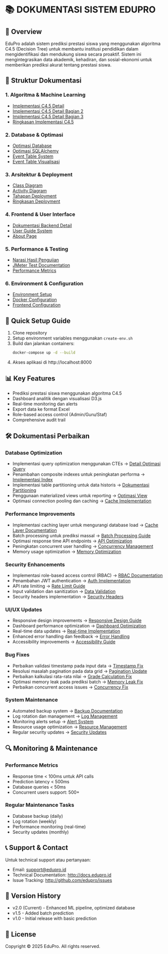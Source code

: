 # 📚 DOKUMENTASI SISTEM EDUPRO

## 🎯 Overview

EduPro adalah sistem prediksi prestasi siswa yang menggunakan algoritma C4.5 (Decision Tree) untuk membantu institusi pendidikan dalam mengidentifikasi dan mendukung siswa secara proaktif. Sistem ini mengintegrasikan data akademik, kehadiran, dan sosial-ekonomi untuk memberikan prediksi akurat tentang prestasi siswa.

## 📂 Struktur Dokumentasi

### 1. Algoritma & Machine Learning
- [Implementasi C4.5 Detail](IMPLEMENTASI_C45_DETAIL_EDUPRO_2025.md)
- [Implementasi C4.5 Detail Bagian 2](IMPLEMENTASI_C45_DETAIL_BAGIAN2_2025-06-16.md)
- [Implementasi C4.5 Detail Bagian 3](IMPLEMENTASI_C45_DETAIL_BAGIAN3_2025-06-16.md)
- [Ringkasan Implementasi C4.5](RINGKASAN_IMPLEMENTASI_C45_EDUPRO_2025-06-16.md)

### 2. Database & Optimasi
- [Optimasi Database](OPTIMASI_DATABASE_EDUPRO_2025.md)
- [Optimasi SQLAlchemy](OPTIMASI_DATABASE_SQLALCHEMY_EDUPRO_2025.md)
- [Event Table System](EVENT_TABLE_SISTEM_INFORMASI_EDUPRO_2025.md)
- [Event Table Visualisasi](EVENT_TABLE_VISUALISASI_SISTEM_EDUPRO_2025.md)

### 3. Arsitektur & Deployment
- [Class Diagram](CLASS_DIAGRAM_EDUPRO_2025.md)
- [Activity Diagram](ACTIVITY_DIAGRAM_DOCUMENTATION.md)
- [Tahapan Deployment](TAHAPAN_DEPLOYMENT_WATERFALL_DIPERBAIKI_EDUPRO_2025.md)
- [Ringkasan Deployment](RINGKASAN_TAHAPAN_DEPLOYMENT_WATERFALL_DIPERBAIKI_EDUPRO_2025.md)

### 4. Frontend & User Interface
- [Dokumentasi Backend Detail](IMPLEMENTASI_BACKEND_DETAIL_JURNAL_EDUPRO_2025.md)
- [User Guide System](USER_GUIDE_SISTEM_PREDIKSI_2025-06-19.md)
- [About Page](DOKUMENTASI_ABOUT_PAGE_2025-06-19.md)

### 5. Performance & Testing
- [Narasi Hasil Pengujian](NARASI_HASIL_PENGUJIAN_EDUPRO_2025.md)
- [JMeter Test Documentation](DOKUMENTASI_JMETER_TEST_2025.md)
- [Performance Metrics](PERFORMANCE_METRICS_2025.md)

### 6. Environment & Configuration
- [Environment Setup](environment/ENVIRONMENT-SETUP.md)
- [Docker Configuration](docker/DOCKER-COMPOSE-REVIEW.md)
- [Frontend Configuration](frontend/README.md)

## 🔧 Quick Setup Guide

1. Clone repository
2. Setup environment variables menggunakan `create-env.sh`
3. Build dan jalankan containers:
   ```bash
   docker-compose up -d --build
   ```
4. Akses aplikasi di http://localhost:8000

## 📊 Key Features

- Prediksi prestasi siswa menggunakan algoritma C4.5
- Dashboard analitik dengan visualisasi D3.js
- Real-time monitoring dan alerts
- Export data ke format Excel
- Role-based access control (Admin/Guru/Staf)
- Comprehensive audit trail

## 🛠️ Dokumentasi Perbaikan

### Database Optimization
- Implementasi query optimization menggunakan CTEs → [Detail Optimasi Query](OPTIMASI_DATABASE_EDUPRO_2025.md)
- Penambahan composite indexes untuk peningkatan performa → [Implementasi Index](OPTIMASI_DATABASE_SQLALCHEMY_EDUPRO_2025.md)
- Implementasi table partitioning untuk data historis → [Dokumentasi Partitioning](EVENT_TABLE_SISTEM_INFORMASI_EDUPRO_2025.md)
- Penggunaan materialized views untuk reporting → [Optimasi View](EVENT_TABLE_VISUALISASI_SISTEM_EDUPRO_2025.md)
- Optimasi connection pooling dan caching → [Cache Implementation](DOKUMENTASI_JMETER_TEST_2025.md)

### Performance Improvements
- Implementasi caching layer untuk mengurangi database load → [Cache Layer Documentation](NARASI_HASIL_PENGUJIAN_EDUPRO_2025.md#caching)
- Batch processing untuk prediksi massal → [Batch Processing Guide](IMPLEMENTASI_C45_DETAIL_EDUPRO_2025.md#batch)
- Optimasi response time API endpoints → [API Optimization](IMPLEMENTASI_BACKEND_DETAIL_JURNAL_EDUPRO_2025.md)
- Peningkatan concurrent user handling → [Concurrency Management](PERFORMANCE_METRICS_2025.md#concurrent-users)
- Memory usage optimization → [Memory Optimization](PERFORMANCE_METRICS_2025.md#memory)

### Security Enhancements
- Implementasi role-based access control (RBAC) → [RBAC Documentation](USER_GUIDE_SISTEM_PREDIKSI_2025-06-19.md#rbac)
- Penambahan JWT authentication → [Auth Implementation](DOKUMENTASI_BEARER_TOKEN_SEMUA_ENDPOINT.md)
- API rate limiting → [Rate Limit Guide](DOKUMENTASI_BEARER_TOKEN_CONFUSION_MATRIX.md)
- Input validation dan sanitization → [Data Validation](IMPLEMENTASI_C45_DETAIL_BAGIAN2_2025-06-16.md#validation)
- Security headers implementation → [Security Headers](IMPLEMENTASI_C45_DETAIL_BAGIAN3_2025-06-16.md#security)

### UI/UX Updates
- Responsive design improvements → [Responsive Design Guide](CLASS_DIAGRAM_EDUPRO_2025.md#responsive)
- Dashboard performance optimization → [Dashboard Optimization](ACTIVITY_DIAGRAM_DOCUMENTATION.md#dashboard)
- Real-time data updates → [Real-time Implementation](TAHAPAN_DEPLOYMENT_WATERFALL_DIPERBAIKI_EDUPRO_2025.md#realtime)
- Enhanced error handling dan feedback → [Error Handling](RINGKASAN_TAHAPAN_DEPLOYMENT_WATERFALL_DIPERBAIKI_EDUPRO_2025.md#errors)
- Accessibility improvements → [Accessibility Guide](DOKUMENTASI_ABOUT_PAGE_2025-06-19.md#accessibility)

### Bug Fixes
- Perbaikan validasi timestamp pada input data → [Timestamp Fix](BUGFIX_TIMESTAMP_VALIDATION.md)
- Resolusi masalah pagination pada data grid → [Pagination Update](DOKUMENTASI_PERBAIKAN_PAGINATION_GRID.md)
- Perbaikan kalkulasi rata-rata nilai → [Grade Calculation Fix](PERBAIKAN_LAYOUT_GRID_NILAI_2025-01-16.md)
- Optimasi memory leak pada prediksi batch → [Memory Leak Fix](DOKUMENTASI_PERUBAHAN_2025-01-16.md#memory-leak)
- Perbaikan concurrent access issues → [Concurrency Fix](TECHNICAL_SUMMARY_2025-01-16.md#concurrent-access)

### System Maintenance
- Automated backup system → [Backup Documentation](environment/ENVIRONMENT-SETUP.md#backup)
- Log rotation dan management → [Log Management](docker/DOCKER-COMPOSE-REVIEW.md#logging)
- Monitoring alerts setup → [Alert System](frontend/README.md#monitoring)
- Resource usage optimization → [Resource Management](EXECUTIVE_SUMMARY_2025-01-16.md#resources)
- Regular security updates → [Security Updates](DOKUMENTASI_BEARER_TOKEN_SEMUA_ENDPOINT.md#updates)

## 🔍 Monitoring & Maintenance

### Performance Metrics
- Response time < 100ms untuk API calls
- Prediction latency < 500ms
- Database queries < 50ms
- Concurrent users support: 500+

### Regular Maintenance Tasks
- Database backup (daily)
- Log rotation (weekly)
- Performance monitoring (real-time)
- Security updates (monthly)

## 📞 Support & Contact

Untuk technical support atau pertanyaan:
- Email: support@edupro.id
- Technical Documentation: http://docs.edupro.id
- Issue Tracking: http://github.com/edupro/issues

## 📅 Version History

- v2.0 (Current) - Enhanced ML pipeline, optimized database
- v1.5 - Added batch prediction
- v1.0 - Initial release with basic prediction

## 📝 License

Copyright © 2025 EduPro. All rights reserved. 